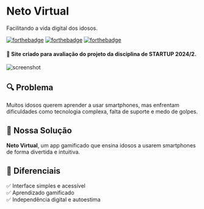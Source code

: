 <h1>
Neto Virtual
<br>
</h1>
<p>Facilitando a vida digital dos idosos.<p/>

[![forthebadge](https://forthebadge.com/images/badges/uses-html.svg)](http://forthebadge.com)
[![forthebadge](https://forthebadge.com/images/badges/uses-css.svg)](http://forthebadge.com)
[![forthebadge](https://forthebadge.com/images/badges/uses-js.svg)](http://forthebadge.com)

<h4>🚨 Site criado para avaliação do projeto da disciplina de STARTUP 2024/2.</h4>

![screenshot]()

## 🔍 Problema

Muitos idosos querem aprender a usar smartphones, mas enfrentam dificuldades como tecnologia complexa, falta de suporte e medo de golpes.

## 🎯 Nossa Solução

**Neto Virtual**, um app gamificado que ensina idosos a usarem smartphones de forma divertida e intuitiva.

## 🌟 Diferenciais

✅ Interface simples e acessível  
✅ Aprendizado gamificado  
✅ Independência digital e autoestima  
